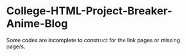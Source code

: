 # College-HTML-Project-Breaker-Anime-Blog

Some codes are incomplete to construct for the link pages or missing page/s.
